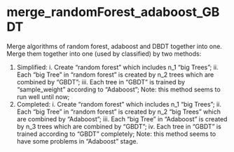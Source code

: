 # merge_randomForest_adaboost_GBDT
Merge algorithms of random forest, adaboost and DBDT together into one.
Merge them together into one (used by classified) by two methods:
1.	Simplified:
i.	Create “random forest” which includes n_1 “big Trees”;
ii.	Each “big Tree” in “random forest” is created by n_2 trees which are combined by “GBDT”;
iii.	Each tree in “GBDT” is trained by “sample_weight” according to “Adaboost”;
Note: this method seems to run well until now;
2.	Completed: 
i.	Create “random forest” which includes n_1 “big Trees”;
ii.	Each “big Tree” in “random forest” is created by n_2 “big Trees” which are combined by “Adaboost”;
iii.	Each “big Tree” in “Adaboost” is created by n_3 trees which are combined by “GBDT”;
iv.	Each tree in “GBDT” is trained according to “GBDT” completely;
Note: this method seems to have some problems in “Adaboost” stage.
